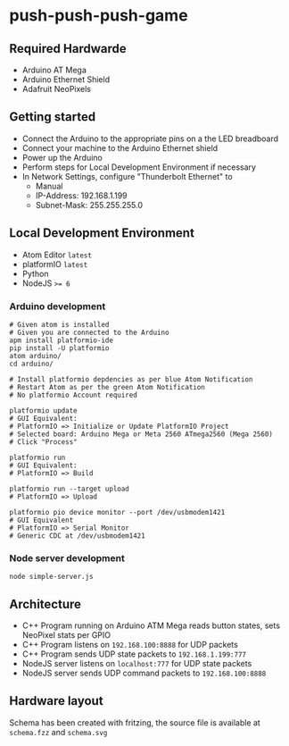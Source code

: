 # push-push-push-game

## Required Hardwarde

- Arduino AT Mega
- Arduino Ethernet Shield
- Adafruit NeoPixels

## Getting started

- Connect the Arduino to the appropriate pins on a the LED breadboard
- Connect your machine to the Arduino Ethernet shield
- Power up the Arduino
- Perform steps for Local Development Environment if necessary
- In Network Settings, configure "Thunderbolt Ethernet" to
  - Manual
  - IP-Address: 192.168.1.199
  - Subnet-Mask: 255.255.255.0

## Local Development Environment
- Atom Editor `latest`
- platformIO `latest`
- Python
- NodeJS `>= 6`

### Arduino development

```
# Given atom is installed
# Given you are connected to the Arduino
apm install platformio-ide
pip install -U platformio
atom arduino/
cd arduino/

# Install platformio depdencies as per blue Atom Notification
# Restart Atom as per the green Atom Notification
# No platformio Account required

platformio update
# GUI Equivalent:
# PlatformIO => Initialize or Update PlatformIO Project
# Selected board: Arduino Mega or Meta 2560 ATmega2560 (Mega 2560)
# Click "Process"

platformio run
# GUI Equivalent:
# PlatformIO => Build

platformio run --target upload
# PlatformIO => Upload

platformio pio device monitor --port /dev/usbmodem1421
# GUI Equivalent
# PlatformIO => Serial Monitor
# Generic CDC at /dev/usbmodem1421
```

### Node server development

```
node simple-server.js
```

## Architecture

- C++ Program running on Arduino ATM Mega reads button states, sets NeoPixel stats per GPIO
- C++ Program listens on `192.168.100:8888` for UDP packets
- C++ Program sends UDP state packets to `192.168.1.199:777`
- NodeJS server listens on `localhost:777` for UDP state packets
- NodeJS server sends UDP command packets to `192.168.100:8888`

## Hardware layout

Schema has been created with fritzing, the source file is available at `schema.fzz` and `schema.svg`

